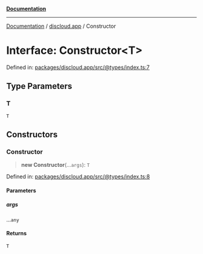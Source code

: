 [**Documentation**](../../README.md)

***

[Documentation](../../packages.md) / [discloud.app](../README.md) / Constructor

# Interface: Constructor\<T\>

Defined in: [packages/discloud.app/src/@types/index.ts:7](https://github.com/discloud/discloud.app/blob/e06d08869d94db25520cbe5fdcc3cdbc242fb0cb/packages/discloud.app/src/@types/index.ts#L7)

## Type Parameters

### T

`T`

## Constructors

### Constructor

> **new Constructor**(...`args`): `T`

Defined in: [packages/discloud.app/src/@types/index.ts:8](https://github.com/discloud/discloud.app/blob/e06d08869d94db25520cbe5fdcc3cdbc242fb0cb/packages/discloud.app/src/@types/index.ts#L8)

#### Parameters

##### args

...`any`

#### Returns

`T`
